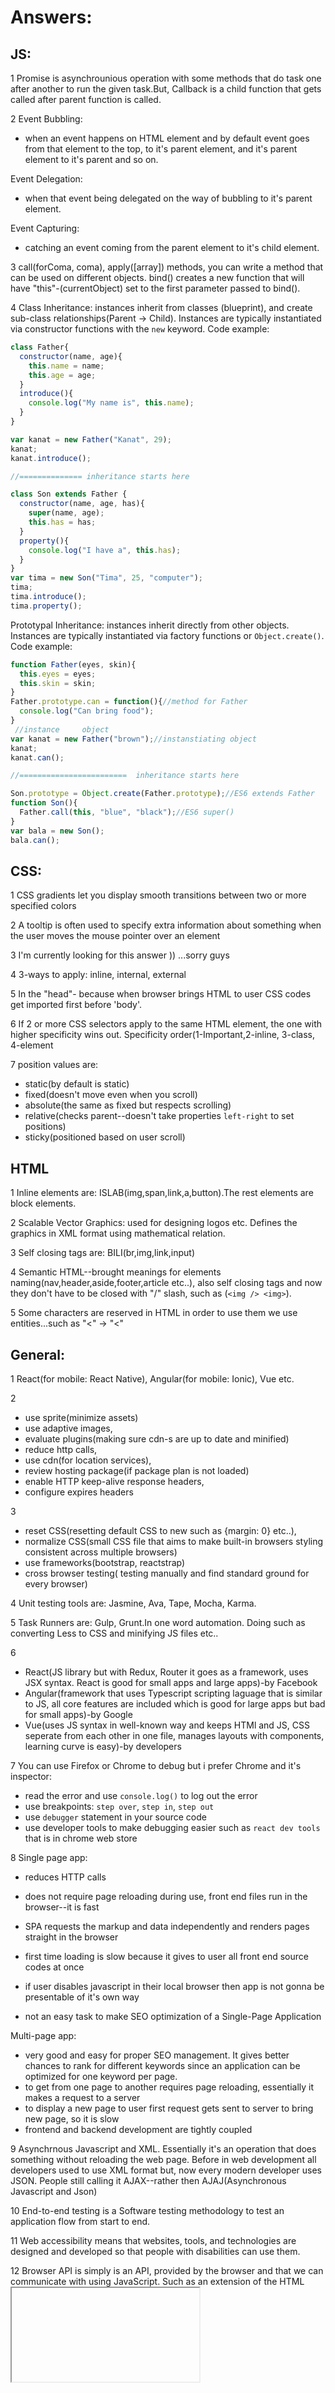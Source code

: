 # Answers:

## JS:
1 Promise is asynchrounious operation with some methods that do task one after another to run the given task.But, Callback is a child function that gets called after parent function is called.

2 Event Bubbling: 
  * when an event happens on HTML element and by default event goes from that element to the top, to it's parent element, and it's parent element to it's parent and so on.
  
 Event Delegation: 
 * when that event being delegated on the way of bubbling to it's parent element.
 
 Event Capturing: 
 * catching an event coming from the parent element to it's child element.
 

3 call(forComa, coma), apply([array]) methods, you can write a method that can be used on different objects.
  bind() creates a new function that will have "this"-(currentObject) set to the first parameter passed to bind().
  

4 Class Inheritance: instances inherit from classes (blueprint), and create sub-class relationships(Parent -> Child). Instances are typically instantiated via constructor functions with the `new` keyword.
Code example:
```javascript
class Father{
  constructor(name, age){
    this.name = name;
    this.age = age;
  }
  introduce(){
    console.log("My name is", this.name);
  }
}

var kanat = new Father("Kanat", 29);
kanat;
kanat.introduce();

//============== inheritance starts here

class Son extends Father {
  constructor(name, age, has){
    super(name, age);
    this.has = has;
  }
  property(){
    console.log("I have a", this.has);
  }
}
var tima = new Son("Tima", 25, "computer");
tima;
tima.introduce();
tima.property();
```

Prototypal Inheritance: instances inherit directly from other objects. Instances are typically instantiated via factory functions or `Object.create()`.
Code example:
```javascript
function Father(eyes, skin){
  this.eyes = eyes;
  this.skin = skin;
}
Father.prototype.can = function(){//method for Father
  console.log("Can bring food");
}
 //instance     object
var kanat = new Father("brown");//instanstiating object
kanat;
kanat.can();

//========================  inheritance starts here

Son.prototype = Object.create(Father.prototype);//ES6 extends Father
function Son(){
  Father.call(this, "blue", "black");//ES6 super()
}
var bala = new Son();
bala.can();


```

## CSS:
1 CSS gradients let you display smooth transitions between two or more specified colors

2 A tooltip is often used to specify extra information about something when the user moves the mouse pointer over an element

3 I'm currently looking for this answer )) ...sorry guys

4 3-ways to apply: inline, internal, external

5 In the "head"- because when browser brings HTML to user CSS codes get imported first before 'body'.

6 If 2 or more CSS selectors apply to the same HTML element, the one with higher specificity wins out. Specificity order(1-Important,2-inline, 3-class, 4-element

7 position values are:
  * static(by default is static)
  * fixed(doesn't move even when you scroll)
  * absolute(the same as fixed but respects scrolling)
  * relative(checks parent--doesn't take properties `left-right` to set positions)
  * sticky(positioned based on user scroll)


## HTML
 1 Inline elements are: ISLAB(img,span,link,a,button).The rest elements are block elements.
 
 2 Scalable Vector Graphics: used for designing logos etc. Defines the graphics in XML format using mathematical relation.
 
 3 Self closing tags are: BILI(br,img,link,input)
 
 4 Semantic HTML--brought meanings for elements naming(nav,header,aside,footer,article etc..), also self closing tags and now they don't have to be closed with "/" slash, such as (`<img /> <img>`).
 
 5 Some characters are reserved in HTML in order to use them we use entities...such as "<" -> "&lt;"

## General:
 1 React(for mobile: React Native), Angular(for mobile: Ionic), Vue etc.
 
 2 
   * use sprite(minimize assets)
   * use adaptive images,
   * evaluate plugins(making sure cdn-s are up to date and minified)
   * reduce http calls,
   * use cdn(for location services),
   * review hosting package(if package plan is not loaded)
   * enable HTTP keep-alive response headers,
   * configure expires headers
 
 3 
   * reset CSS(resetting default CSS to new such as {margin: 0} etc..),
   * normalize CSS(small CSS file that aims to make built-in browsers styling consistent across multiple browsers)
   * use frameworks(bootstrap, reactstrap)
   * cross browser testing( testing manually and find standard ground for every browser)

4 Unit testing tools are: Jasmine, Ava, Tape, Mocha, Karma. 

5 Task Runners are: Gulp, Grunt.In one word automation. Doing such as converting Less to CSS and minifying JS files etc..

6 
* React(JS library but with Redux, Router it goes as a framework, uses JSX syntax. React is good for small apps and large apps)-by Facebook
 * Angular(framework that uses Typescript scripting laguage that is similar to JS, all core features are included which is good for large apps but bad for small apps)-by Google
 * Vue(uses JS syntax in well-known way and keeps HTMl and JS, CSS seperate from each other in one file, manages layouts with components, learning curve is easy)-by developers
 
 7 You can use Firefox or Chrome to debug but i prefer Chrome and it's inspector:
  * read the error and use `console.log()` to log out the error
  * use breakpoints: `step over`, `step in`, `step out`
  * use `debugger` statement in your source code
  * use developer tools to make debugging easier such as `react dev tools` that is in chrome web store 
  
 8 Single page app:
  * reduces HTTP calls
  * does not require page reloading during use, front end files run in the browser--it is fast 
  * SPA requests the markup and data independently and renders pages straight in the browser
    
  * first time loading is slow because it gives to user all front end source codes at once
  * if user disables javascript in their local browser then app is not gonna be presentable of it's own way
  * not an easy task to make SEO optimization of a Single-Page Application

Multi-page app:
  * very good and easy for proper SEO management. It gives better chances to rank for different keywords since an application can be optimized for one keyword per page.
  * to get from one page to another requires page reloading, essentially it makes a request to a server
  * to display a new page to user first request gets sent to server to bring new page, so it is slow
  * frontend and backend development are tightly coupled
  
 9 Asynchrnous Javascript and XML. Essentially it's an operation that does something without reloading the web page. Before in web development all developers used to use XML format but, now every modern developer uses JSON. People still calling it AJAX--rather then AJAJ(Asynchronous Javascript and Json) 
 
 10 End-to-end testing is a Software testing methodology to test an application flow from start to end.
 
 11 Web accessibility means that websites, tools, and technologies are designed and developed so that people with disabilities can use them.
 
 12 Browser API is simply is an API, provided by the browser and that we can communicate with using JavaScript. Such as an extension of the HTML <iframe> element that allows web apps to implement browsers or browser-like applications.
